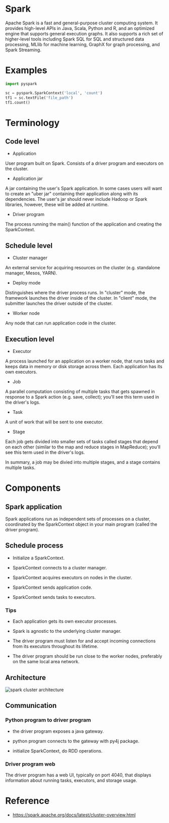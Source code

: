 
Spark
=====

Apache Spark is a fast and general-purpose cluster computing system.
It provides high-level APIs in Java, Scala, Python and R, and an optimized engine that supports general execution graphs.
It also supports a rich set of higher-level tools including Spark SQL for SQL and structured data processing,
MLlib for machine learning, GraphX for graph processing, and Spark Streaming.


Examples
========

```python
import pyspark

sc = pyspark.SparkContext('local', 'count')
tf1 = sc.textFile('file_path')
tf1.count()
```


Terminology
===========

Code level
----------

  * Application

User program built on Spark. Consists of a driver program and executors on the cluster.


  * Application jar

A jar containing the user's Spark application. In some cases users will want to create an "uber jar" containing their application along with its dependencies.
The user's jar should never include Hadoop or Spark libraries, however, these will be added at runtime.


  * Driver program

The process running the main() function of the application and creating the SparkContext.


Schedule level
--------------

  * Cluster manager

An external service for acquiring resources on the cluster (e.g. standalone manager, Mesos, YARN).


  * Deploy mode

Distinguishes where the driver process runs. In "cluster" mode, the framework launches the driver inside of the cluster.
In "client" mode, the submitter launches the driver outside of the cluster.


  * Worker node


Any node that can run application code in the cluster.


Execution level
---------------

  * Executor

A process launched for an application on a worker node, that runs tasks and keeps data in memory or disk storage across them.
Each application has its own executors.


  * Job

A parallel computation consisting of multiple tasks that gets spawned in response to a Spark action (e.g. save, collect); you'll see this term used in the driver's logs.


  * Task

A unit of work that will be sent to one executor.


  * Stage

Each job gets divided into smaller sets of tasks called stages that depend on each other (similar to the map and reduce stages in MapReduce); you'll see this term used in the driver's logs.


In summary, a job may be divied into multiple stages, and a stage contains multiple tasks.


Components
==========

Spark application
-----------------

Spark applications run as independent sets of processes on a cluster, coordinated by the SparkContext object in your main program (called the driver program).


Schedule process
----------------

  * Initialize a SparkContext.

  * SparkContext connects to a cluster manager.

  * SparkContext acquires executors on nodes in the cluster.

  * SparkContext sends application code.

  * SparkContext sends tasks to executors.


### Tips ###

  * Each application gets its own executor processes.

  * Spark is agnostic to the underlying cluster manager.

  * The driver program must listen for and accept incoming connections from its executors throughout its lifetime.

  * The driver program should be run close to the worker nodes, preferably on the same local area network.


Architecture
------------

![spark cluster architecture](https://spark.apache.org/docs/latest/img/cluster-overview.png)


Communication
-------------

### Python program to driver program ###

  * the driver program exposes a java gateway.

  * python program connects to the gateway with py4j package.

  * initialize SparkContext, do RDD operations.


### Driver program web ###


The driver program has a web UI, typically on port 4040, that displays information about running tasks, executors, and storage usage.


Reference
=========

  * <https://spark.apache.org/docs/latest/cluster-overview.html>
